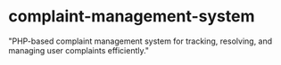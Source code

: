 # complaint-management-system
"PHP-based complaint management system for tracking, resolving, and managing user complaints efficiently."
